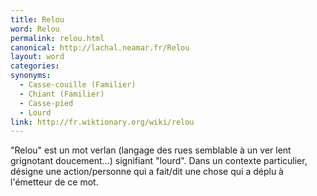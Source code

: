 ```yaml
---
title: Relou
word: Relou
permalink: relou.html
canonical: http://lachal.neamar.fr/Relou
layout: word
categories:
synonyms:
  - Casse-couille (Familier)
  - Chiant (Familier)
  - Casse-pied
  - Lourd
link: http://fr.wiktionary.org/wiki/relou
---
```


&quot;Relou&quot; est un mot verlan (langage des rues semblable à un ver lent grignotant doucement…) signifiant &quot;lourd&quot;. Dans un contexte particulier, désigne une action/personne qui a fait/dit une chose qui a déplu à l'émetteur de ce mot.

